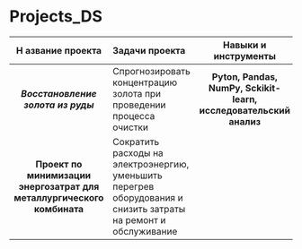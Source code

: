 # Projects_DS

| Н   азвание проекта             | Задачи проекта         | Навыки и инструменты        | Статус проекта
| :--------------------:| :----------------------|:---------------------------:|:------------------------:|
| ***Восстановление золота из руды***|Спрогнозировать концентрацию золота при проведении процесса очистки|**Pyton, Pandas, NumPy, Sckikit-learn, исследовательский анализ**| Завершен  
|**Проект по минимизации энергозатрат для металлургического комбината**| Cократить расходы на электроэнергию, уменьшить перегрев оборудования и снизить затраты на ремонт и обслуживание| 